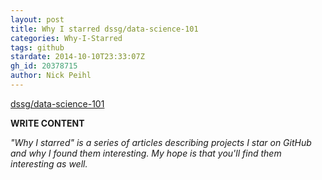 ```yaml
---
layout: post
title: Why I starred dssg/data-science-101
categories: Why-I-Starred
tags: github
stardate: 2014-10-10T23:33:07Z
gh_id: 20378715
author: Nick Peihl
---
```


[dssg/data-science-101](https://github.com/dssg/data-science-101)

**WRITE CONTENT**

*"Why I starred" is a series of articles describing projects I star on GitHub and why I found them interesting. My hope is that you'll find them interesting as well.*

